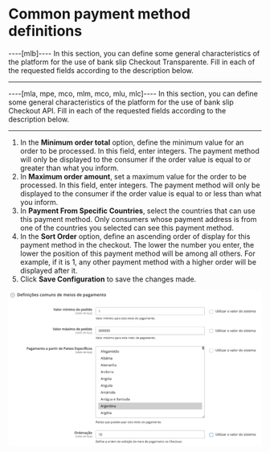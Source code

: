 # Common payment method definitions

----[mlb]----
In this section, you can define some general characteristics of the platform for the use of bank slip Checkout Transparente. Fill in each of the requested fields according to the description below.

------------
----[mla, mpe, mco, mlm, mco, mlu, mlc]----
In this section, you can define some general characteristics of the platform for the use of bank slip Checkout API. Fill in each of the requested fields according to the description below.

------------

1. In the **Minimum order total** option, define the minimum value for an order to be processed. In this field, enter integers. The payment method will only be displayed to the consumer if the order value is equal to or greater than what you inform.
2. In **Maximum order amount**, set a maximum value for the order to be processed. In this field, enter integers. The payment method will only be displayed to the consumer if the order value is equal to or less than what you inform.
3. In **Payment From Specific Countries**, select the countries that can use this payment method. Only consumers whose payment address is from one of the countries you selected can see this payment method.
4. In the **Sort Order** option, define an ascending order of display for this payment method in the checkout. The lower the number you enter, the lower the position of this payment method will be among all others. For example, if it is 1, any other payment method with a higher order will be displayed after it.
5. Click **Save Configuration** to save the changes made.

![Commom definitions](/images/magento-two/definicoes_comuns.png)